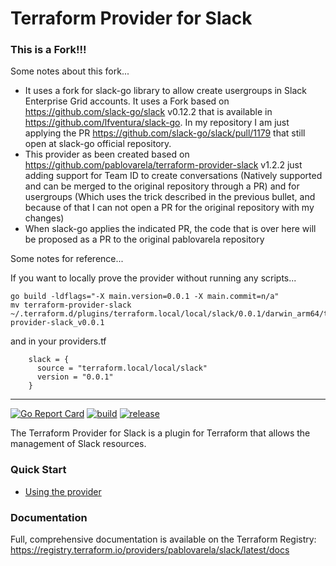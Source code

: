# Terraform Provider for Slack


### This is a Fork!!!

Some notes about this fork...

- It uses a fork for slack-go library to allow create usergroups in Slack Enterprise Grid accounts. It uses a Fork based on https://github.com/slack-go/slack v0.12.2 that is available in https://github.com/lfventura/slack-go. In my repository I am just applying the PR https://github.com/slack-go/slack/pull/1179 that still open at slack-go official repository. 
- This provider as been created based on https://github.com/pablovarela/terraform-provider-slack v1.2.2 just adding support for Team ID to create conversations (Natively supported and can be merged to the original repository through a PR) and for usergroups (Which uses the trick described in the previous bullet, and because of that I can not open a PR for the original repository with my changes)
- When slack-go applies the indicated PR, the code that is over here will be proposed as a PR to the original pablovarela repository


Some notes for reference...

If you want to locally prove the provider without running any scripts...

```shell
go build -ldflags="-X main.version=0.0.1 -X main.commit=n/a"
mv terraform-provider-slack ~/.terraform.d/plugins/terraform.local/local/slack/0.0.1/darwin_arm64/terraform-provider-slack_v0.0.1
```

and in your providers.tf

```shell
    slack = {
      source = "terraform.local/local/slack"
      version = "0.0.1"
    }
```

---

[![Go Report Card](https://goreportcard.com/badge/github.com/pablovarela/terraform-provider-slack)](https://goreportcard.com/report/github.com/pablovarela/terraform-provider-slack) <a href="https://github.com/pablovarela/terraform-provider-slack/actions?query=workflow%3ABuild">![build](https://github.com/pablovarela/terraform-provider-slack/workflows/Build/badge.svg)</a> <a href="https://github.com/pablovarela/terraform-provider-slack/actions?query=workflow%3Arelease">![release](https://github.com/pablovarela/terraform-provider-slack/workflows/release/badge.svg)</a>

The Terraform Provider for Slack is a plugin for Terraform that allows the
management of Slack resources.

### Quick Start

- [Using the provider ](https://registry.terraform.io/providers/pablovarela/slack/latest/docs)

### Documentation

Full, comprehensive documentation is available on the Terraform Registry: https://registry.terraform.io/providers/pablovarela/slack/latest/docs
